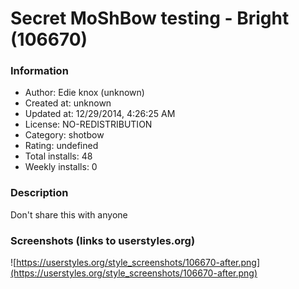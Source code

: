 # Secret MoShBow testing - Bright (106670)

### Information
- Author: Edie knox (unknown)
- Created at: unknown
- Updated at: 12/29/2014, 4:26:25 AM
- License: NO-REDISTRIBUTION
- Category: shotbow
- Rating: undefined
- Total installs: 48
- Weekly installs: 0


### Description
Don't share this with anyone


### Screenshots (links to userstyles.org)
![https://userstyles.org/style_screenshots/106670-after.png](https://userstyles.org/style_screenshots/106670-after.png)


